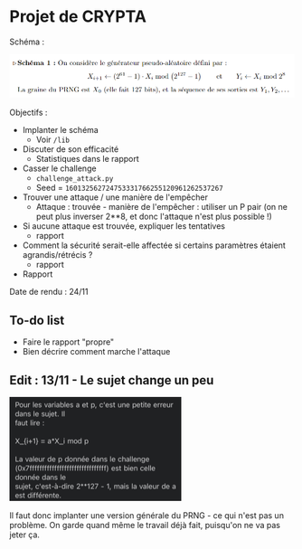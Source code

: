 # Projet de CRYPTA

Schéma :

![imagesujet](media/sujet.png)

Objectifs :
+ Implanter le schéma
  + Voir `/lib`
+ Discuter de son efficacité
  + Statistiques dans le rapport
+ Casser le challenge
  + `challenge_attack.py`
  + Seed  = `160132562724753331766255120961262537267`
+ Trouver une attaque / une manière de l'empêcher
  + Attaque : trouvée - manière de l'empêcher : utiliser un P pair (on ne peut plus inverser 2**8, et donc l'attaque n'est plus possible !)
+ Si aucune attaque est trouvée, expliquer les tentatives
  + rapport
+ Comment la sécurité serait-elle affectée si certains paramètres étaient agrandis/rétrécis ?
  + rapport
+ Rapport

Date de rendu : 24/11

## To-do list
+ Faire le rapport "propre"
+ Bien décrire comment marche l'attaque

## Edit : 13/11 - Le sujet change un peu

![imagesujet](media/vrai_sujet.png)

Il faut donc implanter une version générale du PRNG - ce qui n'est pas un problème. On garde quand même le travail déjà fait, puisqu'on ne va pas jeter ça.

